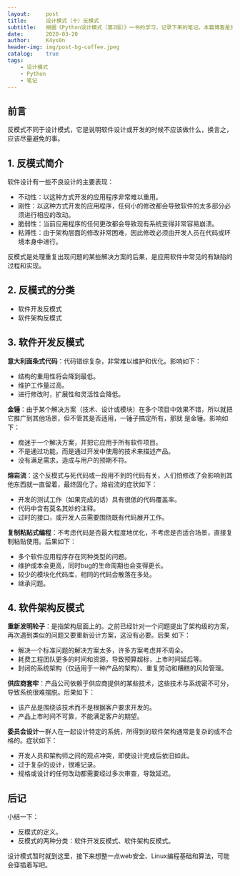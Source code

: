 ```yaml
---
layout:     post
title:      设计模式（十）反模式
subtitle:   根据《Python设计模式（第2版）》一书的学习，记录下来的笔记。本篇博客是反模式，是指程序设计过程中不应该做的。
date:       2020-03-20
author:     K4ys0n
header-img: img/post-bg-coffee.jpeg
catalog:    true
tags:
    - 设计模式
    - Python
    - 笔记
---
```


## 前言
反模式不同于设计模式，它是说明软件设计或开发的时候不应该做什么，换言之，应该尽量避免的事。

## 1. 反模式简介
软件设计有一些不良设计的主要表现：
- 不动性：以这种方式开发的应用程序非常难以重用。
- 刚性：以这种方式开发的应用程序，任何小的修改都会导致软件的太多部分必须进行相应的改动。
- 脆弱性：当前应用程序的任何更改都会导致现有系统变得非常容易崩溃。
- 粘滞性：由于架构层面的修改非常困难，因此修改必须由开发人员在代码或环境本身中进行。

反模式是处理重复出现问题的某些解决方案的后果，是应用软件中常见的有缺陷的过程和实现。

## 2. 反模式的分类
- 软件开发反模式
- 软件架构反模式

## 3. 软件开发反模式
**意大利面条式代码**：代码错综复杂，非常难以维护和优化。影响如下：
- 结构的重用性将会降到最低。
- 维护工作量过高。
- 进行修改时，扩展性和灵活性会降低。

**金锤**：由于某个解决方案（技术、设计或模块）在多个项目中效果不错，所以就把它推广到其他场景，但不管其是否适用，一锤子搞定所有，那就
是金锤。影响如下：
- 痴迷于一个解决方案，并把它应用于所有软件项目。
- 不是通过功能，而是通过开发中使用的技术来描述产品。
- 没有满足需求，造成与用户的预期不符。

**熔岩流**：这个反模式与死代码或一段用不到的代码有关，人们怕修改了会影响到其他东西就一直留着，最终固化了。熔岩流的症状如下：
- 开发的测试工作（如果完成的话）具有很低的代码覆盖率。
- 代码中含有莫名其妙的注释。
- 过时的接口，或开发人员需要围绕既有代码展开工作。

**复制粘贴式编程**：不考虑代码是否最大程度地优化，不考虑是否适合场景，直接复制粘贴使用。后果如下：
- 多个软件应用程序存在同种类型的问题。
- 维护成本会更高，同时bug的生命周期也会变得更长。
- 较少的模块化代码库，相同的代码会散落在多处。
- 继承问题。

## 4. 软件架构反模式
**重新发明轮子**：是指架构层面上的。之前已经针对一个问题提出了架构级的方案，再次遇到类似的问题又要重新设计方案，这没有必要。后果
如下：
- 解决一个标准问题的解决方案太多，许多方案考虑并不周全。
- 耗费工程团队更多的时间和资源，导致预算超标，上市时间延后等。
- 封闭的系统架构（仅适用于一种产品的架构）、重复劳动和糟糕的风险管理。

**供应商套牢**：产品公司依赖于供应商提供的某些技术，这些技术与系统密不可分，导致系统很难摆脱。后果如下：
- 该产品是围绕该技术而不是根据客户要求开发的。
- 产品上市时间不可靠，不能满足客户的期望。

**委员会设计**一群人在一起设计特定的系统，所得到的软件架构通常是复杂的或不合格的。症状如下：
- 开发人员和架构师之间的观点冲突，即使设计完成后依旧如此。
- 过于复杂的设计，很难记录。
- 规格或设计的任何改动都需要经过多次审查，导致延迟。

## 后记
小结一下：
- 反模式的定义。
- 反模式的两种分类：软件开发反模式、软件架构反模式。

设计模式暂时就到这里，接下来想整一点web安全、Linux编程基础和算法，可能会穿插着写吧。
